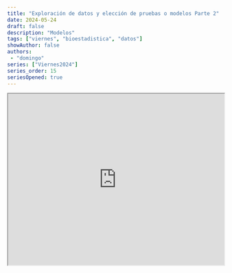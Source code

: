 ```yaml
---
title: "Exploración de datos y elección de pruebas o modelos Parte 2"
date: 2024-05-24
draft: false
description: "Modelos"
tags: ["viernes", "bioestadistica", "datos"]
showAuthor: false
authors:
 - "domingo"
series: ["Viernes2024"]
series_order: 15
seriesOpened: true
---
```


<iframe src="https://drive.google.com/file/d/12uApQHD_simPRd_zno2hWFVcsM5shEVE/preview" width="100%" height="400" allow="autoplay" allowfullscreen="true">
</iframe>
